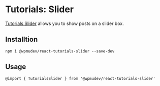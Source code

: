 # Tutorials: Slider
[Tutorials Slider](https://www.npmjs.com/package/@wpmudev/react-tutorials-slider) allows you to show posts on a slider box.

## Installtion
```
npm i @wpmudev/react-tutorials-slider --save-dev
```

## Usage
```
@import { TutorialsSlider } from '@wpmudev/react-tutorials-slider'
```